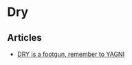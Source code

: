 # Dry

## Articles

- [DRY is a footgun, remember to YAGNI](https://swizec.com/blog/dry-is-a-footgun-remember-to-yagni/)